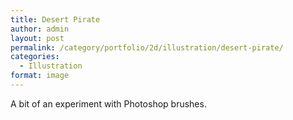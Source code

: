 ```yaml
---
title: Desert Pirate
author: admin
layout: post
permalink: /category/portfolio/2d/illustration/desert-pirate/
categories:
  - Illustration
format: image
---
```

A bit of an experiment with Photoshop brushes.